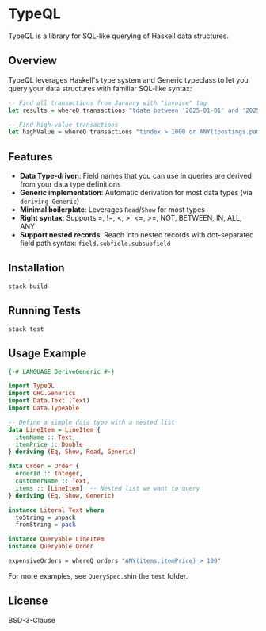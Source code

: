 # TypeQL

TypeQL is a library for SQL-like querying of Haskell data structures.

## Overview

TypeQL leverages Haskell's type system and Generic typeclass to let you query your data structures with familiar SQL-like syntax:

```haskell
-- Find all transactions from January with "invoice" tag
let results = whereQ transactions "tdate between '2025-01-01' and '2025-01-31' and ttags = 'invoice'" transactions

-- Find high-value transactions
let highValue = whereQ transactions "tindex > 1000 or ANY(tpostings.pamount) > 1000"
```

## Features

- **Data Type-driven**: Field names that you can use in queries are derived from your data type definitions
- **Generic implementation**: Automatic derivation for most data types (via `deriving Generic`)
- **Minimal boilerplate**: Leverages `Read`/`Show` for most types
- **Right syntax**: Supports =, !=, <, >, <=, >=, NOT, BETWEEN, IN, ALL, ANY
- **Support nested records**: Reach into nested records with dot-separated field path syntax: `field.subfield.subsubfield`

## Installation

```
stack build
```

## Running Tests

```
stack test
```

## Usage Example

```haskell
{-# LANGUAGE DeriveGeneric #-}

import TypeQL
import GHC.Generics
import Data.Text (Text)
import Data.Typeable

-- Define a simple data type with a nested list
data LineItem = LineItem {
  itemName :: Text,
  itemPrice :: Double
} deriving (Eq, Show, Read, Generic)

data Order = Order {
  orderId :: Integer,
  customerName :: Text,
  items :: [LineItem]  -- Nested list we want to query
} deriving (Eq, Show, Generic)

instance Literal Text where
  toString = unpack
  fromString = pack

instance Queryable LineItem
instance Queryable Order

expensiveOrders = whereQ orders "ANY(items.itemPrice) > 100"
```

For more examples, see `QuerySpec.sh`in the `test` folder.

## License

BSD-3-Clause
